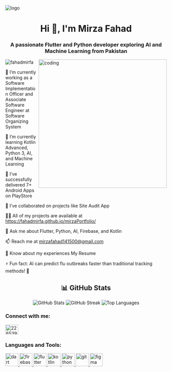 ![logo](https://github.com/fahadmirfa/fahadmirfa/blob/main/Becholars%20in%20Computer%20Science%20(1).png)
<h1 align="center">Hi 👋, I'm Mirza Fahad</h1> <h3 align="center">A passionate Flutter and Python developer exploring AI and Machine Learning from Pakistan</h3> <img align="right" alt="coding" width="400" src="https://user-images.githubusercontent.com/55389276/140866485-8fb1c876-9a8f-4d6a-98dc-08c4981eaf70.gif"> <p align="left"> <img src="https://komarev.com/ghpvc/?username=fahadmirfa&label=Profile%20views&color=0e75b6&style=flat" alt="fahadmirfa" /> </p>
🔭 I’m currently working as a Software Implementation Officer and Associate Software Engineer at Software Organizing System

🌱 I’m currently learning Kotlin Advanced, Python 3, AI, and Machine Learning

🌟 I’ve successfully delivered 7+ Android Apps on PlayStore

👯 I’ve collaborated on projects like Site Audit App

👨‍💻 All of my projects are available at https://fahadmirfa.github.io/mirzaPortfolio/

💬 Ask me about Flutter, Python, AI, Firebase, and Kotlin

📫 Reach me at mirzafahad141500@gmail.com

📄 Know about my experiences My Resume

⚡ Fun fact: AI can predict flu outbreaks faster than traditional tracking methods! 🤖

<h2 align="center">📊 GitHub Stats</h2> <div align="center"> <img src="https://github-readme-stats.vercel.app/api?username=fahadmirfa&show_icons=true&theme=radical&hide_border=true&bg_color=00000000" alt="GitHub Stats" /> <img src="https://github-readme-streak-stats.herokuapp.com/?user=fahadmirfa&theme=radical&hide_border=true&background=00000000" alt="GitHub Streak" /> <img src="https://github-readme-stats.vercel.app/api/top-langs/?username=fahadmirfa&layout=compact&theme=radical&hide_border=true&bg_color=00000000" alt="Top Languages" /> </div>
<h3 align="left">Connect with me:</h3> <p align="left"> <a href="https://stackoverflow.com/users/22653921" target="blank"><img align="center" src="https://raw.githubusercontent.com/rahuldkjain/github-profile-readme-generator/master/src/images/icons/Social/stack-overflow.svg" alt="22653921" height="30" width="40" /></a> </p> <h3 align="left">Languages and Tools:</h3> <p align="left"> <a href="https://dart.dev" target="_blank" rel="noreferrer"> <img src="https://www.vectorlogo.zone/logos/dartlang/dartlang-icon.svg" alt="dart" width="40" height="40"/> </a> <a href="https://firebase.google.com/" target="_blank" rel="noreferrer"> <img src="https://www.vectorlogo.zone/logos/firebase/firebase-icon.svg" alt="firebase" width="40" height="40"/> </a> <a href="https://flutter.dev" target="_blank" rel="noreferrer"> <img src="https://www.vectorlogo.zone/logos/flutterio/flutterio-icon.svg" alt="flutter" width="40" height="40"/> </a> <a href="https://kotlinlang.org" target="_blank" rel="noreferrer"> <img src="https://www.vectorlogo.zone/logos/kotlinlang/kotlinlang-icon.svg" alt="kotlin" width="40" height="40"/> </a> <a href="https://www.python.org" target="_blank" rel="noreferrer"> <img src="https://www.vectorlogo.zone/logos/python/python-icon.svg" alt="python" width="40" height="40"/> </a> <a href="https://git-scm.com/" target="_blank" rel="noreferrer"> <img src="https://www.vectorlogo.zone/logos/git-scm/git-scm-icon.svg" alt="git" width="40" height="40"/> </a> <a href="https://figma.com/" target="_blank" rel="noreferrer"> <img src="https://www.vectorlogo.zone/logos/figma/figma-icon.svg" alt="figma" width="40" height="40"/> </a> </p>
